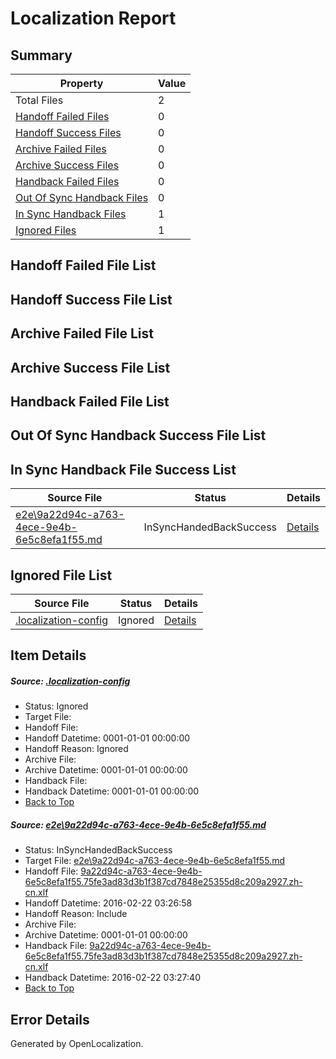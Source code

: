 # <a name='report-top'></a> Localization Report

## Summary
 Property | Value 
 -------- | ----- 
 Total Files | 2
[ Handoff Failed Files ](#handoff-failed-list)| 0
[ Handoff Success Files ](#handoff-success-list)| 0
[ Archive Failed Files ](#archive-failed-list)| 0
[ Archive Success Files ](#archive-success-list)| 0
[ Handback Failed Files ](#handback-failed-list)| 0
[ Out Of Sync Handback Files ](#outofsync-handback-success-list)| 0
[ In Sync Handback Files ](#insync-handback-success-list)| 1
[ Ignored Files ](#ignored-list)| 1

## <a name='handoff-failed-list'></a> Handoff Failed File List

## <a name='handoff-success-list'></a> Handoff Success File List

## <a name='archive-failed-list'></a> Archive Failed File List

## <a name='archive-success-list'></a> Archive Success File List

## <a name='handback-failed-list'></a> Handback Failed File List

## <a name='outofsync-handback-success-list'></a> Out Of Sync Handback Success File List

## <a name='insync-handback-success-list'></a> In Sync Handback File Success List
 Source File | Status | Details 
 ----------- | ------ | ------- 
 [e2e\9a22d94c-a763-4ece-9e4b-6e5c8efa1f55.md](https://github.com/OpenLocalizationTest/oltest/blob/434f20cba07ea7786ca336ad5bf3a8e2422548be/e2e/9a22d94c-a763-4ece-9e4b-6e5c8efa1f55.md) | InSyncHandedBackSuccess | [Details](#27e3b897f104b637b04f91904d74ae42b53a1f571)

## <a name='ignored-list'></a> Ignored File List
 Source File | Status | Details 
 ----------- | ------ | ------- 
 [.localization-config](https://github.com/OpenLocalizationTest/oltest/blob/434f20cba07ea7786ca336ad5bf3a8e2422548be/.localization-config) | Ignored | [Details](#e4725be8631cbe979bbe0fa8b97cd75f1fd41d4d0)

## Item Details
##### <a name='e4725be8631cbe979bbe0fa8b97cd75f1fd41d4d0'></a> Source: [.localization-config](https://github.com/OpenLocalizationTest/oltest/blob/434f20cba07ea7786ca336ad5bf3a8e2422548be/.localization-config)
* Status: Ignored
* Target File: 
* Handoff File: 
* Handoff Datetime: 0001-01-01 00:00:00
* Handoff Reason: Ignored
* Archive File: 
* Archive Datetime: 0001-01-01 00:00:00
* Handback File: 
* Handback Datetime: 0001-01-01 00:00:00
* [Back to Top](#report-top)

##### <a name='27e3b897f104b637b04f91904d74ae42b53a1f571'></a> Source: [e2e\9a22d94c-a763-4ece-9e4b-6e5c8efa1f55.md](https://github.com/OpenLocalizationTest/oltest/blob/434f20cba07ea7786ca336ad5bf3a8e2422548be/e2e/9a22d94c-a763-4ece-9e4b-6e5c8efa1f55.md)
* Status: InSyncHandedBackSuccess
* Target File: [e2e\9a22d94c-a763-4ece-9e4b-6e5c8efa1f55.md](https://github.com/OpenLocalizationTestOrg/oltest.zh-cn/blob/ff35d6f9dc4558a6cecdafd7779a4ba133f2bbec/e2e/9a22d94c-a763-4ece-9e4b-6e5c8efa1f55.md)
* Handoff File: [9a22d94c-a763-4ece-9e4b-6e5c8efa1f55.75fe3ad83d3b1f387cd7848e25355d8c209a2927.zh-cn.xlf](https://github.com/OpenLocalizationTestOrg/olhandoff/blob/232f58ef6b0d4d06da600f397293c7bbd1197e9b/ol-handoff/OpenLocalizationTestOrg/oltest.zh-cn/yufeih/9a22d94c-a763-4ece-9e4b-6e5c8efa1f55.75fe3ad83d3b1f387cd7848e25355d8c209a2927.zh-cn.xlf)
* Handoff Datetime: 2016-02-22 03:26:58
* Handoff Reason: Include
* Archive File: 
* Archive Datetime: 0001-01-01 00:00:00
* Handback File: [9a22d94c-a763-4ece-9e4b-6e5c8efa1f55.75fe3ad83d3b1f387cd7848e25355d8c209a2927.zh-cn.xlf](https://github.com/OpenLocalizationTestOrg/olhandback/blob/4edd609ac31bd047a4668a7d3e6b7b572cb5e9ad/ol-handback/OpenLocalizationTestOrg/oltest.zh-cn/yufeih/9a22d94c-a763-4ece-9e4b-6e5c8efa1f55.75fe3ad83d3b1f387cd7848e25355d8c209a2927.zh-cn.xlf)
* Handback Datetime: 2016-02-22 03:27:40
* [Back to Top](#report-top)


## Error Details

Generated by OpenLocalization.
